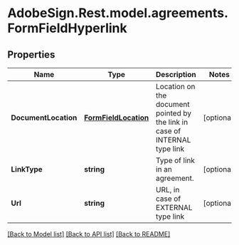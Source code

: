 # AdobeSign.Rest.model.agreements.FormFieldHyperlink
## Properties

Name | Type | Description | Notes
------------ | ------------- | ------------- | -------------
**DocumentLocation** | [**FormFieldLocation**](FormFieldLocation.md) | Location on the document pointed by the link in case of INTERNAL type link | [optional] 
**LinkType** | **string** | Type of link in an agreement. | [optional] 
**Url** | **string** | URL, in case of EXTERNAL type link | [optional] 

[[Back to Model list]](../README.md#documentation-for-models) [[Back to API list]](../README.md#documentation-for-api-endpoints) [[Back to README]](../README.md)

